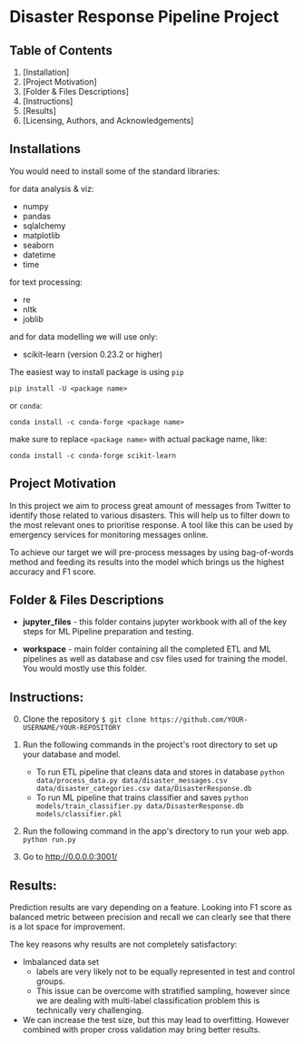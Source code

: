 # Disaster Response Pipeline Project

## Table of Contents
1. [Installation]
2. [Project Motivation]
3. [Folder & Files Descriptions]
4. [Instructions]
5. [Results]
6. [Licensing, Authors, and Acknowledgements]

## Installations
You would need to install some of the standard libraries:

for data analysis & viz:
- numpy
- pandas
- sqlalchemy
- matplotlib
- seaborn
- datetime
- time

for text processing:
- re
- nltk
- joblib

and for data modelling we will use only:

- scikit-learn (version 0.23.2 or higher)

The easiest way to install package is using `pip`

`pip install -U <package name>`

or `conda`:

`conda install -c conda-forge <package name>`

make sure to replace `<package name>` with actual package name, like:

`conda install -c conda-forge scikit-learn`

## Project Motivation

In this project we aim to process great amount of messages from Twitter to identify
those related to various disasters. This will help us to filter down to the most relevant ones to prioritise response. A tool like this can be used by
emergency services for monitoring messages online.

To achieve our target we will pre-process messages by using bag-of-words method and feeding its results into
the model which brings us the highest accuracy and F1 score.

## Folder & Files Descriptions

- **jupyter_files** - this folder contains jupyter workbook with all of the key steps
for ML Pipeline preparation and testing.

- **workspace** - main folder containing all the completed ETL and ML pipelines as well as
database and csv files used for training the model. You would mostly use this folder.

## Instructions:
0. Clone the repository `$ git clone https://github.com/YOUR-USERNAME/YOUR-REPOSITORY`
1. Run the following commands in the project's root directory to set up your database and model.

    - To run ETL pipeline that cleans data and stores in database
        `python data/process_data.py data/disaster_messages.csv data/disaster_categories.csv data/DisasterResponse.db`
    - To run ML pipeline that trains classifier and saves
        `python models/train_classifier.py data/DisasterResponse.db models/classifier.pkl`

2. Run the following command in the app's directory to run your web app.
    `python run.py`

3. Go to http://0.0.0.0:3001/

## Results:

Prediction results are vary depending on a feature. Looking into F1 score as
balanced metric between precision and recall we can clearly see that there is a lot space for improvement.

The key reasons why results are not completely satisfactory:

- Imbalanced data set
  - labels are very likely not to be equally represented in test and control groups.
  - This issue can be overcome with stratified sampling, however
since we are dealing with multi-label classification problem
this is technically very challenging.
 - We can increase the test size, but this may lead to overfitting. However combined with proper cross validation may bring better results.
